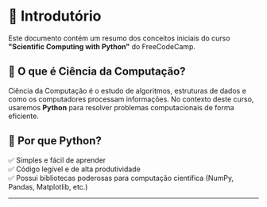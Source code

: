 # 📝 Introdutório

Este documento contém um resumo dos conceitos iniciais do curso **"Scientific Computing with Python"** do FreeCodeCamp.  

## 🔹 O que é Ciência da Computação?  

Ciência da Computação é o estudo de algoritmos, estruturas de dados e como os computadores processam informações. No contexto deste curso, usaremos **Python** para resolver problemas computacionais de forma eficiente.  

## 🔹 Por que Python?  

✅ Simples e fácil de aprender  
✅ Código legível e de alta produtividade  
✅ Possui bibliotecas poderosas para computação científica (NumPy, Pandas, Matplotlib, etc.)  

---